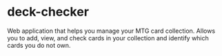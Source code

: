 # deck-checker
Web application that helps you manage your MTG card collection. Allows you to add, view, and check cards in your collection and identify which cards you do not own.

